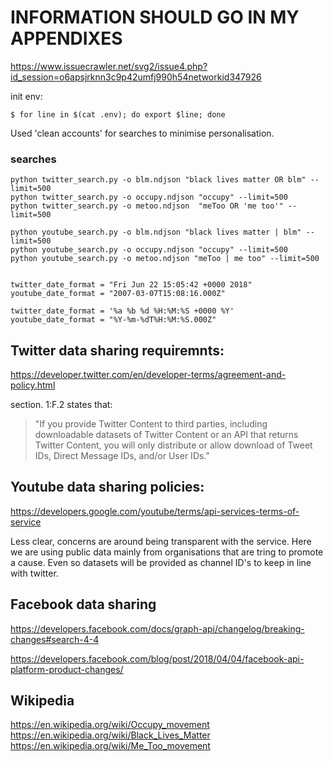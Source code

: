 # INFORMATION SHOULD GO IN MY APPENDIXES

https://www.issuecrawler.net/svg2/issue4.php?id_session=o6apsjrknn3c9p42umfj990h54networkid347926

init env:

    $ for line in $(cat .env); do export $line; done

Used 'clean accounts' for searches to minimise personalisation.

### searches

    python twitter_search.py -o blm.ndjson "black lives matter OR blm" --limit=500
    python twitter_search.py -o occupy.ndjson "occupy" --limit=500
    python twitter_search.py -o metoo.ndjson  "meToo OR 'me too'" --limit=500

    python youtube_search.py -o blm.ndjson "black lives matter | blm" --limit=500
    python youtube_search.py -o occupy.ndjson "occupy" --limit=500
    python youtube_search.py -o metoo.ndjson "meToo | me too" --limit=500


    twitter_date_format = "Fri Jun 22 15:05:42 +0000 2018"
    youtube_date_format = "2007-03-07T15:08:16.000Z"

    twitter_date_format = '%a %b %d %H:%M:%S +0000 %Y'
    youtube_date_format = "%Y-%m-%dT%H:%M:%S.000Z"

## Twitter data sharing requiremnts:
https://developer.twitter.com/en/developer-terms/agreement-and-policy.html

section. 1:F.2 states that:

> "If you provide Twitter Content to third parties, including downloadable datasets of Twitter Content or an API that returns Twitter Content, you will only distribute or allow download of Tweet IDs, Direct Message IDs, and/or User IDs."

## Youtube data sharing policies:

https://developers.google.com/youtube/terms/api-services-terms-of-service

Less clear, concerns are around being transparent with the service.
Here we are using public data mainly from organisations that are tring to
promote a cause. Even so datasets will be provided as channel ID's to keep in
line with twitter.

## Facebook data sharing
https://developers.facebook.com/docs/graph-api/changelog/breaking-changes#search-4-4

https://developers.facebook.com/blog/post/2018/04/04/facebook-api-platform-product-changes/


## Wikipedia

https://en.wikipedia.org/wiki/Occupy_movement
https://en.wikipedia.org/wiki/Black_Lives_Matter
https://en.wikipedia.org/wiki/Me_Too_movement


